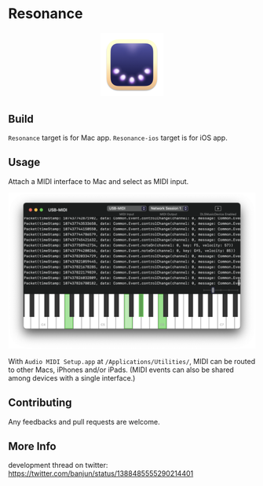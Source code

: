 # Resonance

<h3 align="center">
  <a href="https://github.com/banjun/Resonance/releases">
    <img src="https://raw.githubusercontent.com/banjun/Resonance/main/Resonance/Assets.xcassets/AppIcon.appiconset/icon256.png" width="128" />
  </a>
</h3>

## Build

`Resonance` target is for Mac app. `Resonance-ios` target is for iOS app.

## Usage

Attach a MIDI interface to Mac and select as MIDI input.

![screenshot1](Documents/screenshot1.png)

With `Audio MIDI Setup.app` at `/Applications/Utilities/`, MIDI can be routed to other Macs, iPhones and/or iPads. (MIDI events can also be shared among devices with a single interface.)

## Contributing

Any feedbacks and pull requests are welcome.

## More Info

development thread on twitter: <https://twitter.com/banjun/status/1388485555290214401>
